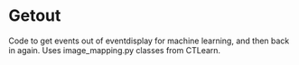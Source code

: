 # Getout
Code to get events out of eventdisplay for machine learning, and then back in again. Uses image_mapping.py classes from CTLearn.
